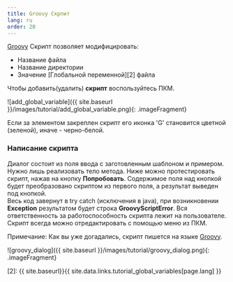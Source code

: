 ```yaml
---
title: Groovy Скрпит
lang: ru
order: 20
---
```


[Groovy][1] Скрипт позволяет модифицировать:

* Название файла
* Название директории
* Значение [Глобальной переменной][2] файла

Чтобы добавить(удалить) **скрипт** воспользуйтесь ПКМ.

![add_global_variable]({{ site.baseurl }}/images/tutorial/add_global_variable.png){: .imageFragment}

Если за элементом закреплен скрипт его иконка 'G' становится цветной (зеленой), иначе - черно-белой.<br>

### Написание скрипта

Диалог состоит из поля ввода с заготовленным шаблоном и примером. Нужно лишь реализовать тело метода.
Ниже можно протестировать скрипт, нажав на кнопку **Попробовать**. Содержимое поля над кнопкой будет преобразовано скриптом из первого поля, а результат выведен под кнопкой.<br>
Весь код завернут в try catch (исключения в java), при возникновении **Exception** результатом будет строка **GroovyScriptError**. Вся ответственность за работоспособность скрипта лежит на пользователе. Скрипт всегда можно отредактировать с помощью меню из ПКМ.

Примечание: Как вы уже догадались, скрипт пишется на языке [Groovy][1].

![groovy_dialog]({{ site.baseurl }}/images/tutorial/groovy_dialog.png){: .imageFragment}

[1]: http://www.groovy-lang.org/
[2]: {{ site.baseurl}}{{ site.data.links.tutorial_global_variables[page.lang] }}